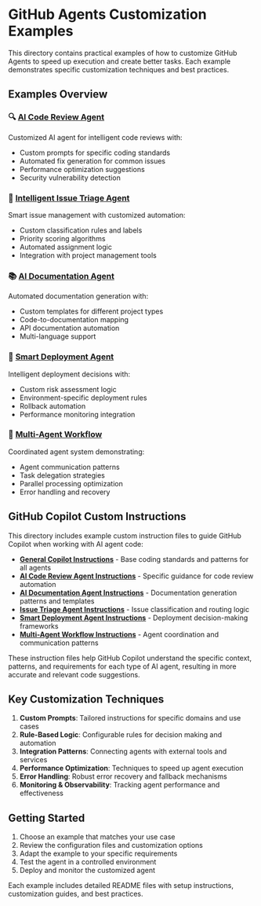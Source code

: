 # GitHub Agents Customization Examples

This directory contains practical examples of how to customize GitHub Agents to speed up execution and create better tasks. Each example demonstrates specific customization techniques and best practices.

## Examples Overview

### 🔍 [AI Code Review Agent](./ai-code-review-agent/)
Customized AI agent for intelligent code reviews with:
- Custom prompts for specific coding standards
- Automated fix generation for common issues
- Performance optimization suggestions
- Security vulnerability detection

### 🎯 [Intelligent Issue Triage Agent](./intelligent-issue-triage/)
Smart issue management with customized automation:
- Custom classification rules and labels
- Priority scoring algorithms
- Automated assignment logic
- Integration with project management tools

### 📚 [AI Documentation Agent](./ai-documentation-agent/)
Automated documentation generation with:
- Custom templates for different project types
- Code-to-documentation mapping
- API documentation automation
- Multi-language support

### 🚀 [Smart Deployment Agent](./smart-deployment-agent/)
Intelligent deployment decisions with:
- Custom risk assessment logic
- Environment-specific deployment rules
- Rollback automation
- Performance monitoring integration

### 🤝 [Multi-Agent Workflow](./multi-agent-workflow/)
Coordinated agent system demonstrating:
- Agent communication patterns
- Task delegation strategies
- Parallel processing optimization
- Error handling and recovery

## GitHub Copilot Custom Instructions

This directory includes example custom instruction files to guide GitHub Copilot when working with AI agent code:

- **[General Copilot Instructions](./copilot-instructions.md)** - Base coding standards and patterns for all agents
- **[AI Code Review Agent Instructions](./ai-code-review-agent/copilot-instructions.md)** - Specific guidance for code review automation
- **[AI Documentation Agent Instructions](./ai-documentation-agent/copilot-instructions.md)** - Documentation generation patterns and templates
- **[Issue Triage Agent Instructions](./intelligent-issue-triage/copilot-instructions.md)** - Issue classification and routing logic
- **[Smart Deployment Agent Instructions](./smart-deployment-agent/copilot-instructions.md)** - Deployment decision-making frameworks
- **[Multi-Agent Workflow Instructions](./multi-agent-workflow/copilot-instructions.md)** - Agent coordination and communication patterns

These instruction files help GitHub Copilot understand the specific context, patterns, and requirements for each type of AI agent, resulting in more accurate and relevant code suggestions.

## Key Customization Techniques

1. **Custom Prompts**: Tailored instructions for specific domains and use cases
2. **Rule-Based Logic**: Configurable rules for decision making and automation
3. **Integration Patterns**: Connecting agents with external tools and services
4. **Performance Optimization**: Techniques to speed up agent execution
5. **Error Handling**: Robust error recovery and fallback mechanisms
6. **Monitoring & Observability**: Tracking agent performance and effectiveness

## Getting Started

1. Choose an example that matches your use case
2. Review the configuration files and customization options
3. Adapt the example to your specific requirements
4. Test the agent in a controlled environment
5. Deploy and monitor the customized agent

Each example includes detailed README files with setup instructions, customization guides, and best practices.